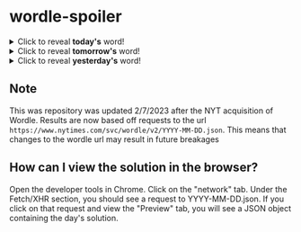 # wordle-spoiler

<details>
  <summary>Click to reveal <b>today's</b> word!</summary>
  <br>
  <b> torch </b>
</details>

<details>
  <summary>Click to reveal <b>tomorrow's</b> word!</summary>
  <br>
  <b> thank </b>
</details>

<details>
  <summary>Click to reveal <b>yesterday's</b> word!</summary>
  <br>
  <b> handy </b>
</details>

## Note
This was repository was updated 2/7/2023 after the NYT acquisition of Wordle. Results are now based off requests to the url `https://www.nytimes.com/svc/wordle/v2/YYYY-MM-DD.json`. This means that changes to the wordle url may result in future breakages

## How can I view the solution in the browser?
Open the developer tools in Chrome. Click on the "network" tab. Under the Fetch/XHR section, you should see a request to YYYY-MM-DD.json. If you click on that request and view the "Preview" tab, you will see a JSON object containing the day's solution.